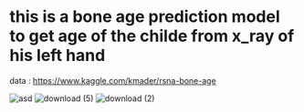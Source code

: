 # this is a bone age  prediction model to get age of the childe from x_ray of his left hand

data : https://www.kaggle.com/kmader/rsna-bone-age



![asd](https://user-images.githubusercontent.com/72338267/172609893-a21f9eae-79b2-45ac-b7a8-612284befd88.png)
![download (5)](https://user-images.githubusercontent.com/72338267/172610030-8a7ec0be-4629-45a6-97a0-e1df4aa59eaa.png)
![download (2)](https://user-images.githubusercontent.com/72338267/172610073-1ee26283-8bc2-4906-86e5-f6d5e85735a0.png)
